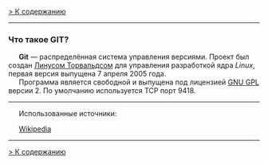 [> К содержанию](./readme.md)

---

### Что такое GIT?

&ensp;&ensp;&ensp;__Git__ — распределённая система управления версиями. Проект был создан [Линусом Торвальдсом](https://ru.wikipedia.org/wiki/%D0%A2%D0%BE%D1%80%D0%B2%D0%B0%D0%BB%D1%8C%D0%B4%D1%81,_%D0%9B%D0%B8%D0%BD%D1%83%D1%81) для управления разработкой ядра *Linux*, первая версия выпущена 7 апреля 2005 года. <br>&ensp;&ensp;&ensp;Программа является свободной и выпущена под лицензией [GNU GPL](https://ru.wikipedia.org/wiki/GNU_General_Public_License) версии 2. По умолчанию используется TCP порт 9418.

---

&ensp;&ensp;&ensp;Использованные источники:

&ensp;&ensp;&ensp;[Wikipedia](https://ru.wikipedia.org/wiki/Git)

---

[> К содержанию](./readme.md)